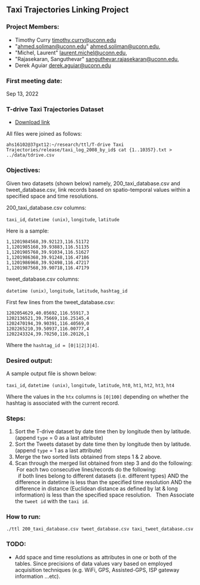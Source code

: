 ## Taxi Trajectories Linking Project


### Project Members:

 - Timothy Curry <timothy.curry@uconn.edu>
 - "ahmed.soliman@uconn.edu" <ahmed.soliman@uconn.edu>,
 - "Michel, Laurent" <laurent.michel@uconn.edu>,
 - "Rajasekaran, Sanguthevar" <sanguthevar.rajasekaran@uconn.edu>,
 - Derek Aguiar <derek.aguiar@uconn.edu>

### First meeting date: 
 Sep 13, 2022

### T-drive Taxi Trajectories Dataset

 - [Download link](http://onedrive.live.com/?authkey=%21ADgmvTgfqs4hn4Q&id=CF159105855090C5%211438&cid=CF159105855090C5)

 
All files were joined as follows:

```shell
ahs16102@37gxt12:~/research/ttl/T-drive Taxi Trajectories/release/taxi_log_2008_by_id$ cat {1..10357}.txt > ../data/tdrive.csv
```

### Objectives:

Given two datasets (shown below) namely, 200_taxi_database.csv and tweet_database.csv, link records based on spatio-temporal values within a specified space and time resolutions.

200_taxi_database.csv columns:

`taxi_id`, `datetime (unix)`, `longitude`, `latitude`

Here is a sample:

```
1,1201984568,39.92123,116.51172
1,1201985168,39.93883,116.51135
1,1201985768,39.91034,116.51627
1,1201986368,39.91248,116.47186
1,1201986968,39.92498,116.47217
1,1201987568,39.90718,116.47179
```

tweet_database.csv columns:

`datetime (unix)`, `longitude`, `latitude`, `hashtag_id`

First few lines from the tweet_database.csv:

```
1202054629,40.05692,116.55917,3
1202136521,39.75669,116.25145,4
1202470194,39.90391,116.40569,0
1202265210,39.50937,116.00777,4
1202243324,39.70250,116.20126,1
```

Where the `hashtag_id = [0|1|2|3|4]`.


### Desired output:

A sample output file is shown below:

`taxi_id`, `datetime (unix)`, `longitude`, `latitude`, `ht0`, `ht1`, `ht2`, `ht3`, `ht4`

Where the values in the `htx` columns is `[0|100]` depending on whether the hashtag is associated with the current record.

### Steps:

  1. Sort the T-drive dataset by date time then by longitude then by latitude. (append `type` = 0 as a last attribute)
  2. Sort the Tweets dataset by date time then by longitude then by latitude. (append `type` = 1 as a last attribute)
  3. Merge the two sorted lists obtained from steps 1 & 2 above.
  4. Scan through the merged list obtained from step 3 and do the following:<br>
     &nbsp;For each two consecutive lines/records do the following:<br>
     &nbsp;&nbsp;if both lines belong to different datasets (i.e. different types) AND the difference in datetime is less than the specified time resolution AND the difference in distance (Euclidean distance as defined by lat & long information) is less than the specified space resolution.
     &nbsp;&nbsp;Then Associate the `tweet id` with the `taxi id`.   

### How to run:

```shell
./ttl 200_taxi_database.csv tweet_database.csv taxi_tweet_database.csv
```

### TODO:

 - Add space and time resolutions as attributes in one or both of the tables. Since precisions of data values vary based on employed acquisition techniques (e.g. WiFi, GPS, Assisted-GPS, ISP gateway information ...etc).



